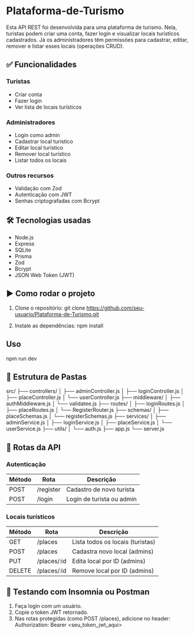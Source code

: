 # Plataforma-de-Turismo
Esta API REST foi desenvolvida para uma plataforma de turismo. Nela, turistas podem criar uma conta, fazer login e visualizar locais turísticos cadastrados. Já os administradores têm permissões para cadastrar, editar, remover e listar esses locais (operações CRUD).

## ✅ Funcionalidades

### Turistas
- Criar conta
- Fazer login
- Ver lista de locais turísticos

### Administradores
- Login como admin
- Cadastrar local turístico
- Editar local turístico
- Remover local turístico
- Listar todos os locais

### Outros recursos
- Validação com Zod
- Autenticação com JWT
- Senhas criptografadas com Bcrypt

## 🛠️ Tecnologias usadas

- Node.js
- Express
- SQLite
- Prisma
- Zod
- Bcrypt
- JSON Web Token (JWT)

## ▶️ Como rodar o projeto

1. Clone o repositório:
git clone https://github.com/seu-usuario/Plataforma-de-Turismo.git

2. Instale as dependências:
npm install

## Uso
npm run dev

## 📁 Estrutura de Pastas
src/
├── controllers/
│ ├── adminController.js
│ ├── loginController.js
│ ├── placeController.js
│ └── userController.js
├── middleware/
│ ├── authMiddleware.js
│ └── validatee.js
├── routes/
│ ├── loginRoutes.js
│ ├── placeRoutes.js
│ └── RegisterRouter.js
├── schemas/
│ ├── placeSchemas.js
│ └── registerSchemas.js
├── services/
│ ├── adminService.js
│ ├── loginService.js
│ ├── placeService.js
│ └── userService.js
├── utils/
│ └── auth.js
├── app.js
└── server.js


## 🔁 Rotas da API

### Autenticação
| Método | Rota       | Descrição                   |
|--------|------------|-----------------------------|
| POST   | /register  | Cadastro de novo turista     |
| POST   | /login     | Login de turista ou admin    |

### Locais turísticos
| Método | Rota         | Descrição                      |
|--------|--------------|--------------------------------|
| GET    | /places      | Lista todos os locais (turistas) |
| POST   | /places      | Cadastra novo local (admins)     |
| PUT    | /places/:id  | Edita local por ID (admins)      |
| DELETE | /places/:id  | Remove local por ID (admins)     |

## 🧪 Testando com Insomnia ou Postman

1. Faça login com um usuário.
2. Copie o token JWT retornado.
3. Nas rotas protegidas (como POST /places), adicione no header:
Authorization: Bearer <seu_token_jwt_aqui>

